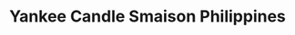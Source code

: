 ---
title: "Yankee Candle Smaison Philippines"
url: /pasay/yankee-candle-smaison-philippines/
shop: candles
---